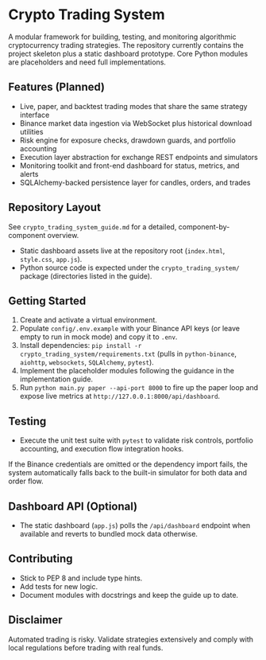 # Crypto Trading System

A modular framework for building, testing, and monitoring algorithmic cryptocurrency trading strategies. The repository currently contains the project skeleton plus a static dashboard prototype. Core Python modules are placeholders and need full implementations.

## Features (Planned)

- Live, paper, and backtest trading modes that share the same strategy interface
- Binance market data ingestion via WebSocket plus historical download utilities
- Risk engine for exposure checks, drawdown guards, and portfolio accounting
- Execution layer abstraction for exchange REST endpoints and simulators
- Monitoring toolkit and front-end dashboard for status, metrics, and alerts
- SQLAlchemy-backed persistence layer for candles, orders, and trades

## Repository Layout

See `crypto_trading_system_guide.md` for a detailed, component-by-component overview.

- Static dashboard assets live at the repository root (`index.html`, `style.css`, `app.js`).
- Python source code is expected under the `crypto_trading_system/` package (directories listed in the guide).

## Getting Started

1. Create and activate a virtual environment.
2. Populate `config/.env.example` with your Binance API keys (or leave empty to run in mock mode) and copy it to `.env`.
3. Install dependencies: `pip install -r crypto_trading_system/requirements.txt` (pulls in `python-binance`, `aiohttp`, `websockets`, `SQLAlchemy`, `pytest`).
4. Implement the placeholder modules following the guidance in the implementation guide.
5. Run `python main.py paper --api-port 8000` to fire up the paper loop and expose live metrics at `http://127.0.0.1:8000/api/dashboard`.

## Testing

- Execute the unit test suite with `pytest` to validate risk controls, portfolio accounting, and execution flow integration hooks.

If the Binance credentials are omitted or the dependency import fails, the system automatically falls back to the built-in simulator for both data and order flow.

## Dashboard API (Optional)

- The static dashboard (`app.js`) polls the `/api/dashboard` endpoint when available and reverts to bundled mock data otherwise.

## Contributing

- Stick to PEP 8 and include type hints.
- Add tests for new logic.
- Document modules with docstrings and keep the guide up to date.

## Disclaimer

Automated trading is risky. Validate strategies extensively and comply with local regulations before trading with real funds.
